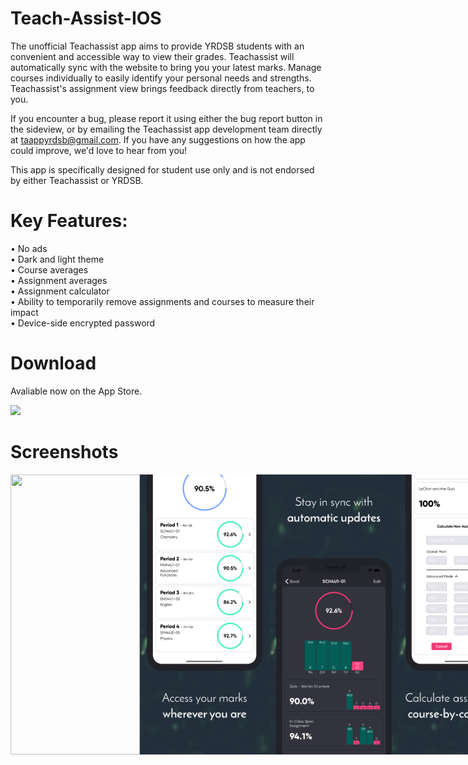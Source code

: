 # Teach-Assist-IOS
The unofficial Teachassist app aims to provide YRDSB students with an convenient and accessible way to view their grades. Teachassist will automatically sync with the website to bring you your latest marks. Manage courses individually to easily identify your personal needs and strengths. Teachassist's assignment view brings feedback directly from teachers, to you.

If you encounter a bug, please report it using either the bug report button in the sideview, or by emailing the Teachassist app development team directly at taappyrdsb@gmail.com. If you have any suggestions on how the app could improve, we'd love to hear from you!

This app is specifically designed for student use only and is not endorsed by either Teachassist or YRDSB.

# Key Features:
• No ads  
• Dark and light theme  
• Course averages  
• Assignment averages  
• Assignment calculator  
• Ability to temporarily remove assignments and courses to measure their impact  
• Device-side encrypted password  

# Download
Avaliable now on the App Store.
<p align="left">
  <a href="https://apps.apple.com/us/app/teachassist-yrdsb/id1462828920?ls=1">
    <img src="https://upload.wikimedia.org/wikipedia/commons/thumb/3/3c/Download_on_the_App_Store_Badge.svg/1280px-Download_on_the_App_Store_Badge.svg.png" height="80px"/>
  </a>
</p>

# Screenshots
<div style="display:flex;">
  <img src="./supplies/screenshots3/complete/49-6.5 inch - iPhone X.png" width=207 height=448>
  <img src="./supplies/screenshots3/complete/1-6.5 inch - iPhone XS Max-screen__1.png" width=207 height=448>
  <img src="./supplies/screenshots3/complete/3-6.5 inch - iPhone XS Max-screen__3.png" width=207 height=448>
  <img src="./supplies/screenshots3/complete/2-6.5 inch - iPhone XS Max-screen__2.png" width=207 height=448>
  <img src="./supplies/screenshots3/complete/4-6.5 inch - iPhone XS Max-screen__2.png" width=207 height=448>
</div> 
